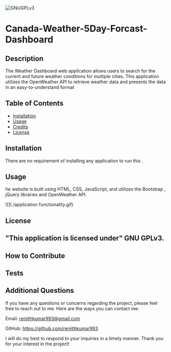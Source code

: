 
![GNUGPLv3](https://img.shields.io/badge/License-GNUGPLv3-Green)

# Canada-Weather-5Day-Forcast-Dashboard

## Description

The Weather Dashboard web application allows users to search for the current and future weather conditions for multiple cities. This application utilizes the OpenWeather API to retrieve weather data and presents the data in an easy-to-understand format

## Table of Contents

- [Installation](#installation) 
- [Usage](#usage)
- [Credits](#credits)
- [License](#license)

## Installation

There are no requirement of installing any application to run this .

## Usage

he website is built using HTML, CSS, JavaScript, and utilizes the Bootstrap , jQuery libraries and OpenWeather API.

![](./application functionality.gif)


## License

"This application is licensed under" GNU GPLv3.
---

## How to Contribute



## Tests



## Additional Questions

If you have any questions or concerns regarding the project, please feel free to reach out to me. Here are the ways you can contact me:

Email: renjithkumar993@gmail.com

GitHub: https://github.com/renjithkumar993

I will do my best to respond to your inquiries in a timely manner. Thank you for your interest in the project!


